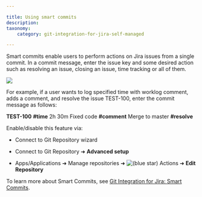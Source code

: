 ```yaml
---

title: Using smart commits
description:
taxonomy:
    category: git-integration-for-jira-self-managed

---
```

Smart commits enable users to perform actions on Jira issues from a single commit. In a commit message, enter the issue key and some desired action such as resolving an issue, closing an issue, time tracking or all of them.

![](https://bigbrassband.atlassian.net/wiki/download/attachments/2045149209/gitserver-git-commits-tab-example-new.png%3Fversion=1&modificationDate=1640706006442&cacheVersion=1&api=v2?version=1&modificationDate=1640866071249&cacheVersion=1&api=v2)

For example, if a user wants to log specified time with worklog comment, adds a comment, and resolve the issue TEST-100, enter the commit message as follows:

**TEST-100** **#time** 2h 30m Fixed code **#comment** Merge to master **#resolve**

Enable/disable this feature via:

*   Connect to Git Repository wizard

*   Connect to Git Repository ➜ **Advanced setup**

*   Apps/Applications ➜ Manage repositories ➜ ![(blue star)](/wiki/s/-1639011364/6452/8b4898d3c114827e64ec143b4fa79bb76a6cfa5b/_/images/icons/emoticons/star_blue.png) Actions ➜ **Edit Repository**


To learn more about Smart Commits, see [Git Integration for Jira: Smart Commits](/git-integration-for-jira-self-managed/Smart-commits).

